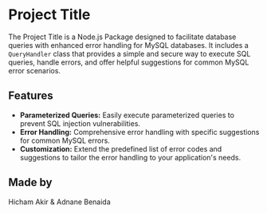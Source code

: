 # Project Title

The Project Title is a Node.js Package designed to facilitate database queries with enhanced error handling for MySQL databases. It includes a `QueryHandler` class that provides a simple and secure way to execute SQL queries, handle errors, and offer helpful suggestions for common MySQL error scenarios.

## Features

- **Parameterized Queries:** Easily execute parameterized queries to prevent SQL injection vulnerabilities.
- **Error Handling:** Comprehensive error handling with specific suggestions for common MySQL errors.
- **Customization:** Extend the predefined list of error codes and suggestions to tailor the error handling to your application's needs.

## Made by

Hicham Akir & Adnane Benaida
